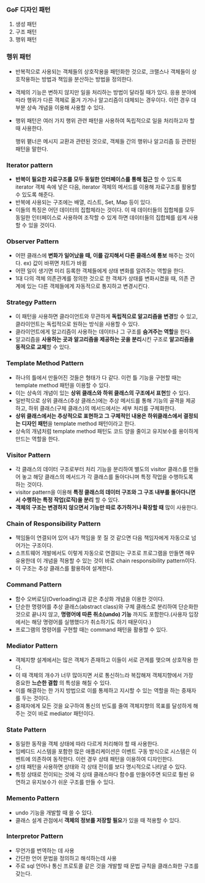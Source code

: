 ### GoF 디자인 패턴

1. 생성 패턴
2. 구조 패턴
3. 행위 패턴



### 행위 패턴

- 반복적으로 사용되는 객체들의 상호작용을 패턴화한 것으로, 크랠스나 객체들이 상호작용하는 방법과 책임을 분산하는 방법을 정의한다.

- 객체의 기능은 변하지 않지만 일을 처리하는 방법이 달라질 때가 있다. 응용 분야에 따라 행위가 다른 객체로 옮겨 가거나 알고리즘이 대체되는 경우이다. 이런 경우 대부분 상속 개념을 이용해 사용할 수 있다.

- 행위 패턴은 여러 가지 행위 관련 패턴을 사용하여 독립적으로 일을 처리하고자 할 때 사용한다.

  행위 퍁너은 메시지 교환과 관련된 것으로, 객체들 간의 행위나 알고리즘 등 관련된 패턴을 말한다.



### Iterator pattern

- **반복이 필요한 자료구조를 모두 동일한 인터페이스를 통해 접근** 할 수 있도록 iterator 객체 속에 넣은 다음, iterator 객체의 메서드를 이용해 자료구조를 활용할 수 있도록 해준다.
- 반복에 사용되는 구조에는 배열, 리스트, Set, Map 등이 있다.
- 이들의 특징은 어던 데이터의 집합체라는 것이다. 이 때 데이터들의 집합체를 모두 동일한 인터페이스로 사용하여 조작할 수 있게 하면 데이터들의 집합체를 쉽게 사용할 수 있을 것이다.



### Observer Pattern

- 어떤 클래스에 **변화가 일어났을 때, 이를 감지해서 다른 클래스에 통보** 해주는 것이다. ex) 값이 바뀌면 차트가 바뀜
- 어떤 일이 생기면 미리 등록한 객체들에게 상태 변화를 알려주는 역할을 한다.
- 1대 다의 객체 의존관계를 정의한 것으로 한 객체가 상태를 변화시켰을 때, 의존 관계에 있는 다른 객체들에게 자동적으로 통지하고 변경시킨다.



### Strategy Pattern

- 이 패턴을 사용하면 클라이언트와 무관하게 **독립적으로 알고리즘을 변경**할 수 있고, 클라이언트는 독립적으로 원하는 방식을 사용할 수 있다.
- 클라이언트에게 알고리즘이 사용하는 데이터나 그 구조를 **숨겨주는 역할**을 한다.
- 알고리즘을 **사용하는 곳과 알고리즘을 제공하는 곳을 분리**시킨 구조로 **알고리즘을 동적으로 교체**할 수 있다.



### Template Method Pattern

- 하나의 틀에서 만들어진 것들은 형태가 다 같다. 이런 틀 기능을 구현할 때는 template method 패턴을 이용할 수 있다.
- 이는 상속의 개념이 있는 **상위 클래스와 하위 클래스의 구조에서 표현**할 수 있다.
- 일반적으로 상위 클래스(추상 클래스)에는 추상 메서드를 통해 기능의 골격을 제공하고, 하위 클래스(구체 클래스)의 메서드에서는 세부 처리를 구체화한다.
- **상위 클래스에서는 추상적으로 표현하고 그 구체적인 내용은 하위클래스에서 결정되는 디자인 패턴**을 template method 패턴이라고 한다.
- 상속의 개념처럼 template method 패턴도 코드 양을 줄이고 유지보수를 용이하게 만드는 역할을 한다.



### Visitor Pattern

- 각 클래스의 데이터 구조로부터 처리 기능을 분리하여 별도의 visitor 클래스를 만들어 놓고 해당 클래스의 메서드가 각 클래스를 돌아다니며 특정 작업을 수행하도록 하는 것이다.
- visitor pattern을 이용해 **특정 클래스의 데이터 구조와 그 구조 내부를 돌아다니면서 수행하는 특정 작업(로직)을 분리** 할 수 있다.
- **객체의 구조는 변경하지 않으면서 기능만 따로 추가하거나 확장할 때** 많이 사용한다.



### Chain of Responsibility Pattern

- 책임들이 연결되어 있어 내가 책임을 못 질 것 같으면 다음 책임자에게 자동으로 넘어가는 구조이다.
- 소프트웨어 개발에서도 이렇게 자동으로 연결되는 구조로 프로그램을 만들면 매우 유용한데 이 개념을 적용할 수 있는 것이 바로 chain responsibility pattern이다.
- 이 구조는 추상 클래스를 활용하여 설계한다.



### Command Pattern

- 함수 오버로딩(Overloading)과 같은 추상화 개념을 이용한 것이다.
- 단순한 명령어를 추상 클래스(abstract class)와 구체 클래스로 분리하여 단순화한 것으로 끝나지 않고, **명령어에 따른 취소(undo) 기능** 까지도 포함한다.(사용자 입장에서는 해당 명령어를 실행했다가 취소하기도 하기 때문이다.)
- 프로그램의 명령어를 구현할 때는 command 패턴을 활용할 수 있다.



### Mediator Pattern

- 객체지향 설계에서는 많은 객체가 존재하고 이들이 서로 관계를 맺으며 상호작용 한다.
- 이 때 객체의 개수가 너무 많아지면 서로 통신하느라 복잡해져 객체지향에서 가장 중요한 **느슨한 결합** 의 특성을 해칠 수 있다.
- 이를 해결하는 한 가지 방법으로 이를 통제하고 지시할 수 있는 역할을 하는 중재자를 두는 것이다.
- 중재자에게 모든 것을 요구하여 통신의 빈도를 줄여 객체지향의 목표를 달성하게 해주는 것이 바로 mediator 패턴이다.



### State Pattern

- 동일한 동작을 객체 상태에 따라 다르게 처리해야 할 때 사용한다.
- 임베디드 시스템을 포함한 많은 애플리케이션은 이벤트 구동 방식으로 시스템은 이벤트에 의존하여 동작한다. 이런 경우 상태 패턴을 이용하여 디자인한다.
- 상태 패턴을 사용하면 상태와 각 상태 전이를 보다 명시적으로 나타낼 수 있다.
- 특정 상태로 전이되는 것에 각 상태 클래스마다 함수를 만들어주면 되므로 훨씬 유연하고 유지보수가 쉬운 구조를 만들 수 있다.



### Memento Pattern

- undo 기능을 개발할 때 쓸 수 있다.
- 클래스 설계 관점에서 **객체의 정보를 저장할 필요**가 있을 때 적용할 수 있다.



### Interpretor Pattern

- 무언가를 번역하는 데 사용
- 간단한 언어 문법을 정의하고 해석하는데 사용
- 주로 sql 언어나 통신 프로토콜 같은 것을 개발할 때 문법 규칙을 클래스화한 구조를 갖는다.